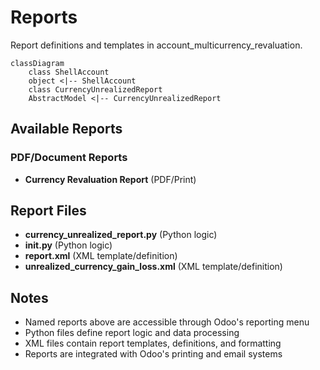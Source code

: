 # Reports

Report definitions and templates in account_multicurrency_revaluation.

```mermaid
classDiagram
    class ShellAccount
    object <|-- ShellAccount
    class CurrencyUnrealizedReport
    AbstractModel <|-- CurrencyUnrealizedReport
```

## Available Reports

### PDF/Document Reports
- **Currency Revaluation Report** (PDF/Print)


## Report Files

- **currency_unrealized_report.py** (Python logic)
- **__init__.py** (Python logic)
- **report.xml** (XML template/definition)
- **unrealized_currency_gain_loss.xml** (XML template/definition)

## Notes
- Named reports above are accessible through Odoo's reporting menu
- Python files define report logic and data processing
- XML files contain report templates, definitions, and formatting
- Reports are integrated with Odoo's printing and email systems
